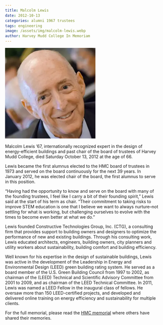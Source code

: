 ```yaml
---
title: Malcolm Lewis
date: 2012-10-13
categories: alumni 1967 trustees
tags: engineering
image: /assets/img/malcolm-lewis.webp
author: Harvey Mudd College In Memoriam
---
```

![Malcolm Lewis](/assets/img/malcolm-lewis.webp)

Malcolm Lewis ’67, internationally recognized expert in the design of energy-efficient buildings and past chair of the board of trustees of Harvey Mudd College, died Saturday October 13, 2012 at the age of 66.

Lewis became the first alumnus elected to the HMC board of trustees in 1973 and served on the board continuously for the next 39 years. In January 2012, he was elected chair of the board, the first alumnus to serve in this position.

“Having had the opportunity to know and serve on the board with many of the founding trustees, I feel like I carry a bit of their founding spirit,” Lewis said at the start of his term as chair. “Their commitment to taking risks to improve STEM education is one that I believe we want to always nurture–not settling for what is working, but challenging ourselves to evolve with the times to become even better at what we do.”

Lewis founded Constructive Technologies Group, Inc. (CTG), a consulting firm that provides support to building owners and designers to optimize the performance of new and existing buildings. Through his consulting work, Lewis educated architects, engineers, building owners, city planners and utility workers about sustainability, building comfort and building efficiency.

Well known for his expertise in the design of sustainable buildings, Lewis was active in the development of the Leadership in Energy and Environmental Design (LEED) green building rating system. He served as a board member of the U.S. Green Building Council from 1997 to 2002, as chairman of the (LEED) Technical and Scientific Advisory Committee from 2001 to 2009, and as chairman of the LEED Technical Committee. In 2011, Lewis was named a LEED Fellow in the inaugural class of fellows. He oversaw more than 150 LEED-certified projects, and developed and delivered online training on energy efficiency and sustainability for multiple clients.

For the full memorial, please read the [HMC memorial](https://www.hmc.edu/in-memoriam/malcolm-lewis/) where others have shared their memories.
